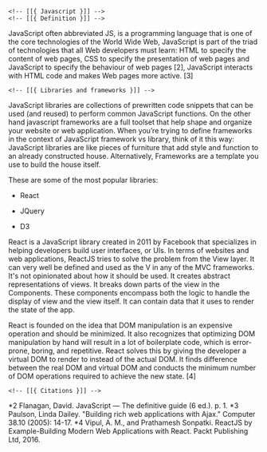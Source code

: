<!-- This is the Javascript part --> 
<!-- Author: github/nemo256 -->

    <!-- [[{ Javascript }]] -->
    <!-- [[{ Definition }]] -->

JavaScript often abbreviated JS, is a programming language that is one of the core technologies of the World Wide Web, JavaScript is part of the triad of technologies that all Web developers must learn: HTML to specify the content of web pages, CSS to specify the presentation of web pages and JavaScript to specify the behaviour of web pages [2], JavaScript interacts with HTML code and makes Web pages more active. [3]

    <!-- [[{ Libraries and frameworks }]] -->

JavaScript libraries are collections of prewritten code snippets that can be used (and reused) to perform common JavaScript functions. On the other hand javascript frameworks are a full toolset that help shape and organize your website or web application. When you’re trying to define frameworks in the context of JavaScript framework vs library, think of it this way: JavaScript libraries are like pieces of furniture that add style and function to an already constructed house. Alternatively, Frameworks are a template you use to build the house itself.

These are some of the most popular libraries:
  * React
  * JQuery
  * D3

    <!-- [[{ React }]] -->

React is a JavaScript library created in 2011 by Facebook that specializes in helping developers build user interfaces, or UIs. In terms of websites and web applications, ReactJS tries to solve the problem from the View layer. It can very well be defined and used as the V in any of the MVC frameworks. It's not opinionated about how it should be used. It creates abstract representations of views. It breaks down parts of the view in the Components. These components encompass both the logic to handle the display of view and the view itself. It can contain data that it uses to render the state of the app.

React is founded on the idea that DOM manipulation is an expensive operation and should be minimized. It also recognizes that optimizing DOM manipulation by hand will result in a lot of boilerplate code, which is error-prone, boring, and repetitive. React solves this by giving the developer a virtual DOM to render to instead of the actual DOM. It finds difference between the real DOM and virtual DOM and conducts the minimum number of DOM operations required to achieve the new state. [4]

    <!-- [[{ Citations }]] -->
*2 Flanagan, David. JavaScript — The definitive guide (6 ed.). p. 1.
*3 Paulson, Linda Dailey. "Building rich web applications with Ajax." Computer 38.10 (2005): 14-17.
*4 Vipul, A. M., and Prathamesh Sonpatki. ReactJS by Example-Building Modern Web Applications with React. Packt Publishing Ltd, 2016. 
